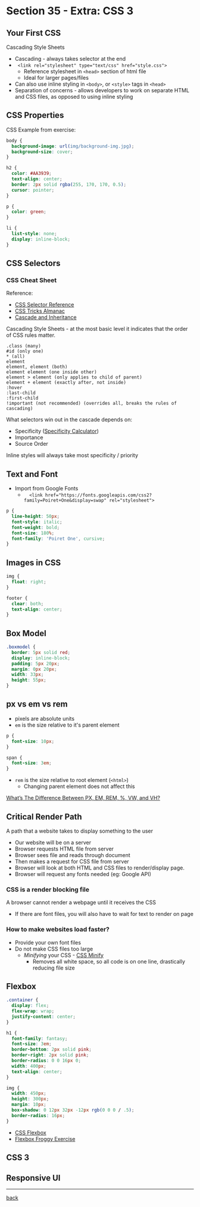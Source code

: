 # Section 35 - Extra: CSS 3

## Your First CSS

Cascading Style Sheets

- Cascading - always takes selector at the end
- ` <link rel="stylesheet" type="text/css" href="style.css">`
  - Reference stylesheet in `<head>` section of html file
  - Ideal for larger pages/files
- Can also use inline styling in `<body>`, or `<style>` tags in `<head>`
- Separation of concerns - allows developers to work on separate HTML and CSS files, as opposed to using inline styling

## CSS Properties

CSS Example from exercise:

```css
body {
  background-image: url(img/background-img.jpg);
  background-size: cover;
}

h2 {
  color: #AA3939;
  text-align: center;
  border: 2px solid rgba(255, 170, 170, 0.5);
  cursor: pointer;
}

p {
  color: green;
}

li {
  list-style: none;
  display: inline-block;
}
```

## CSS Selectors

### CSS Cheat Sheet

Reference:

- [CSS Selector Reference](https://www.w3schools.com/cssref/css_selectors.asp)
- [CSS Tricks Almanac](https://css-tricks.com/almanac/)
- [Cascade and Inheritance](https://developer.mozilla.org/en-US/docs/Learn/CSS/Building_blocks/Cascade_and_inheritance)

Cascading Style Sheets - at the most basic level it indicates that the order of CSS rules matter.

```pt
.class (many)
#id (only one)
* (all)
element
element, element (both)
element element (one inside other)
element > element (only applies to child of parent)
element + element (exactly after, not inside)
:hover
:last-child
:first-child
!important (not recommended) (overrides all, breaks the rules of cascading)
```

What selectors win out in the cascade depends on:

- Specificity ([Specificity Calculator](https://specificity.keegan.st/))
- Importance
- Source Order

Inline styles will always take most specificity / priority

## Text and Font

- Import from Google Fonts
  - `  <link href="https://fonts.googleapis.com/css2?family=Poiret+One&display=swap" rel="stylesheet">`

```css
p {
  line-height: 50px;
  font-style: italic;
  font-weight: bold;
  font-size: 180%;
  font-family: 'Poiret One', cursive;
}
```

## Images in CSS

```css
img {
  float: right;
}

footer {
  clear: both;
  text-align: center;
}
```

## Box Model

```css
.boxmodel {
  border: 5px solid red;
  display: inline-block;
  padding: 5px 20px;
  margin: 0px 20px;
  width: 33px;
  height: 55px;
}
```

## px vs em vs rem

- pixels are absolute units
- `em` is the size relative to it's parent element

```css
p {
  font-size: 10px;
}

span {
  font-size: 3em;
}
```

- `rem` is the size relative to root element (`<html>`)
  - Changing parent element does not affect this

[What’s The Difference Between PX, EM, REM, %, VW, and VH?](https://elementor.com/help/whats-the-difference-between-px-em-rem-vw-and-vh/)

## Critical Render Path

A path that a website takes to display something to the user

- Our website will be on a server
- Browser requests HTML file from server
- Browser sees file and reads through document
- Then makes a request for CSS file from server
- Browser will look at both HTML and CSS files to render/display page.
- Browser will request any fonts needed (eg: Google API)

### **CSS is a render blocking file**

A browser cannot render a webpage until it receives the CSS

- If there are font files, you will also have to wait for text to render on page

### **How to make websites load faster?**

- Provide your own font files
- Do not make CSS files too large
  - *Minifying* your CSS - [CSS Minify](https://www.cleancss.com/css-minify/)
    - Removes all white space, so all code is on one line, drastically reducing file size

## Flexbox

```css
.container {
  display: flex;
  flex-wrap: wrap;
  justify-content: center;
}

h1 {
  font-family: fantasy;
  font-size: 3em;
  border-bottom: 2px solid pink;
  border-right: 2px solid pink;
  border-radius: 0 0 16px 0;
  width: 400px;
  text-align: center;
}

img {
  width: 450px;
  height: 300px;
  margin: 10px;
  box-shadow: 0 12px 32px -12px rgb(0 0 0 / .5);
  border-radius: 16px;
}
```

- [CSS Flexbox](../section35/flexbox/index.html)
- [ Flexbox Froggy Exercise](http://flexboxfroggy.com/)

## CSS 3

## Responsive UI

- - -

[back](../README.md)
